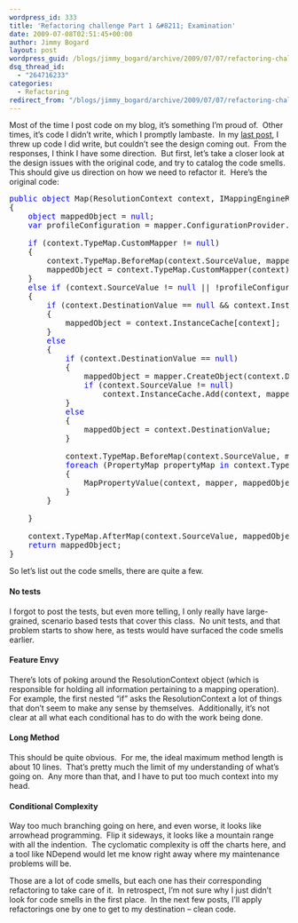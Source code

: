 ```yaml
---
wordpress_id: 333
title: 'Refactoring challenge Part 1 &#8211; Examination'
date: 2009-07-08T02:51:45+00:00
author: Jimmy Bogard
layout: post
wordpress_guid: /blogs/jimmy_bogard/archive/2009/07/07/refactoring-challenge-part-1-examination.aspx
dsq_thread_id:
  - "264716233"
categories:
  - Refactoring
redirect_from: "/blogs/jimmy_bogard/archive/2009/07/07/refactoring-challenge-part-1-examination.aspx/"
---
```

Most of the time I post code on my blog, it’s something I’m proud of.&#160; Other times, it’s code I didn’t write, which I promptly lambaste.&#160; In my [last post](http://www.lostechies.com/blogs/jimmy_bogard/archive/2009/07/06/refactoring-challenge.aspx), I threw up code I did write, but couldn’t see the design coming out.&#160; From the responses, I think I have some direction.&#160; But first, let’s take a closer look at the design issues with the original code, and try to catalog the code smells.&#160; This should give us direction on how we need to refactor it.&#160; Here’s the original code:

<pre><span style="color: blue">public object </span>Map(ResolutionContext context, IMappingEngineRunner mapper)
{
    <span style="color: blue">object </span>mappedObject = <span style="color: blue">null</span>;
    <span style="color: blue">var </span>profileConfiguration = mapper.ConfigurationProvider.GetProfileConfiguration(context.TypeMap.Profile);

    <span style="color: blue">if </span>(context.TypeMap.CustomMapper != <span style="color: blue">null</span>)
    {
        context.TypeMap.BeforeMap(context.SourceValue, mappedObject);
        mappedObject = context.TypeMap.CustomMapper(context);
    }
    <span style="color: blue">else if </span>(context.SourceValue != <span style="color: blue">null </span>|| !profileConfiguration.MapNullSourceValuesAsNull)
    {
        <span style="color: blue">if </span>(context.DestinationValue == <span style="color: blue">null </span>&& context.InstanceCache.ContainsKey(context))
        {
            mappedObject = context.InstanceCache[context];
        }
        <span style="color: blue">else
        </span>{
            <span style="color: blue">if </span>(context.DestinationValue == <span style="color: blue">null</span>)
            {
                mappedObject = mapper.CreateObject(context.DestinationType);
                <span style="color: blue">if </span>(context.SourceValue != <span style="color: blue">null</span>)
                    context.InstanceCache.Add(context, mappedObject);
            }
            <span style="color: blue">else
            </span>{
                mappedObject = context.DestinationValue;
            }

            context.TypeMap.BeforeMap(context.SourceValue, mappedObject);
            <span style="color: blue">foreach </span>(PropertyMap propertyMap <span style="color: blue">in </span>context.TypeMap.GetPropertyMaps())
            {
                MapPropertyValue(context, mapper, mappedObject, propertyMap);
            }
        }

    }

    context.TypeMap.AfterMap(context.SourceValue, mappedObject);
    <span style="color: blue">return </span>mappedObject;
}</pre>

[](http://11011.net/software/vspaste)

So let’s list out the code smells, there are quite a few.

#### No tests

I forgot to post the tests, but even more telling, I only really have large-grained, scenario based tests that cover this class.&#160; No unit tests, and that problem starts to show here, as tests would have surfaced the code smells earlier.

#### Feature Envy

There’s lots of poking around the ResolutionContext object (which is responsible for holding all information pertaining to a mapping operation).&#160; For example, the first nested “if” asks the ResolutionContext a lot of things that don’t seem to make any sense by themselves.&#160; Additionally, it’s not clear at all what each conditional has to do with the work being done.

#### 

#### Long Method

This should be quite obvious.&#160; For me, the ideal maximum method length is about 10 lines.&#160; That’s pretty much the limit of my understanding of what’s going on.&#160; Any more than that, and I have to put too much context into my head.

#### Conditional Complexity

Way too much branching going on here, and even worse, it looks like arrowhead programming.&#160; Flip it sideways, it looks like a mountain range with all the indention.&#160; The cyclomatic complexity is off the charts here, and a tool like NDepend would let me know right away where my maintenance problems will be.

Those are a lot of code smells, but each one has their corresponding refactoring to take care of it.&#160; In retrospect, I’m not sure why I just didn’t look for code smells in the first place.&#160; In the next few posts, I’ll apply refactorings one by one to get to my destination – clean code.